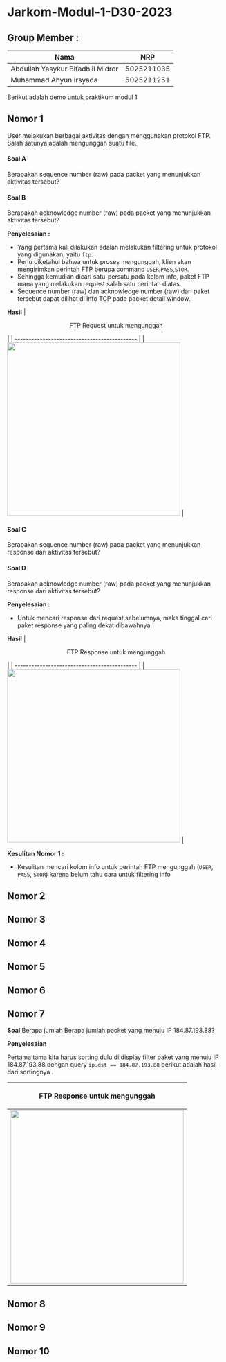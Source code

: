 # Jarkom-Modul-1-D30-2023

## Group Member    :
| Nama                              | NRP        |
|-----------------------------------|------------|
|Abdullah Yasykur Bifadhlil Midror  |5025211035  |
|Muhammad Ahyun Irsyada             |5025211251  |

Berikut adalah demo untuk praktikum modul 1

## Nomor 1
User melakukan berbagai aktivitas dengan menggunakan protokol FTP. Salah satunya adalah mengunggah suatu file.

#### Soal A
Berapakah sequence number (raw) pada packet yang menunjukkan aktivitas tersebut? 

#### Soal B 
Berapakah acknowledge number (raw) pada packet yang menunjukkan aktivitas tersebut? 

**Penyelesaian :**
- Yang pertama kali dilakukan adalah melakukan filtering untuk protokol yang digunakan, yaitu `ftp`.
- Perlu diketahui bahwa untuk proses mengunggah, klien akan mengirimkan perintah FTP berupa command `USER`,`PASS`,`STOR`.
- Sehingga kemudian dicari satu-persatu pada kolom info, paket FTP mana yang melakukan request salah satu perintah diatas.
- Sequence number (raw) dan acknowledge number (raw) dari paket tersebut dapat dilihat di info TCP pada packet detail window.

**Hasil**
| <p align="center"> FTP Request untuk mengunggah </p> |
| -------------------------------------------- |
| <img src="https://github.com/FadhlyABD/Jarkom-Modul-1-D30-2023/blob/main/Images/soal1a.jpg" width = "400"/> |


#### Soal C 
Berapakah sequence number (raw) pada packet yang menunjukkan response dari aktivitas tersebut?

#### Soal D 
Berapakah acknowledge number (raw) pada packet yang menunjukkan response dari aktivitas tersebut?

**Penyelesaian :**
- Untuk mencari response dari request sebelumnya, maka tinggal cari paket response yang paling dekat dibawahnya

**Hasil**
| <p align="center"> FTP Response untuk mengunggah </p> |
| -------------------------------------------- |
| <img src="https://github.com/FadhlyABD/Jarkom-Modul-1-D30-2023/blob/main/Images/soal1b.jpg" width = "400"/> |

**Kesulitan Nomor 1 :**
- Kesulitan mencari kolom info untuk perintah FTP mengunggah (`USER`, `PASS`, `STOR`) karena belum tahu cara untuk filtering info

## Nomor 2
## Nomor 3
## Nomor 4
## Nomor 5
## Nomor 6
## Nomor 7
**Soal**
Berapa jumlah Berapa jumlah packet yang menuju IP 184.87.193.88?

**Penyelesaian**

Pertama tama kita harus sorting dulu di display filter paket yang menuju IP 184.87.193.88 dengan query `ip.dst == 184.87.193.88` berikut adalah hasil dari sortingnya .

| <p align="center"> FTP Response untuk mengunggah </p> |
| -------------------------------------------- |
| <img src="https://github.com/FadhlyABD/Jarkom-Modul-1-D30-2023/blob/main/Images/soal1b.jpg" width = "400"/> |


## Nomor 8
## Nomor 9
## Nomor 10
